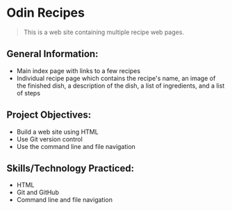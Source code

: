# Odin Recipes
> This is a web site containing multiple recipe web pages. 
## General Information:
- Main index page with links to a few recipes 
- Individual recipe page which contains the recipe's name, an image of the finished dish, a description of the dish, a list of ingredients, and a list of steps
## Project Objectives:
- Build a web site using HTML
- Use Git version control
- Use the command line and file navigation
## Skills/Technology Practiced:
- HTML
- Git and GitHub
- Command line and file navigation 